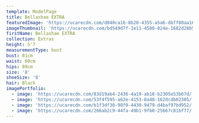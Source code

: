 ```yaml
---
template: ModelPage
title: Bellashae EXTRA
featuredImage: 'https://ucarecdn.com/d040ca16-8b20-4355-a5a6-dbff80aa166c/'
imageThumbnail: 'https://ucarecdn.com/bd549d7f-1e11-4580-824e-1682d28b5d55/'
firstName: Bellashae EXTRA
collection: Extras
height: 5'7
measurementType: bust
bust: 81cm
waist: 60cm
hips: 89cm
size: '8'
shoeSize: '8'
hair: Black
imagePortfolio:
  - image: 'https://ucarecdn.com/83d19ab4-2436-4a19-ab18-b2305e53b67d/'
  - image: 'https://ucarecdn.com/53f4f595-a62e-4153-8a48-162dcdb02305/'
  - image: 'https://ucarecdn.com/b1f3df30-98f0-4430-9479-d4baf97bd952/'
  - image: 'https://ucarecdn.com/266ab2c9-44fa-49b1-9fb0-25667c81bf77/'
---
```


